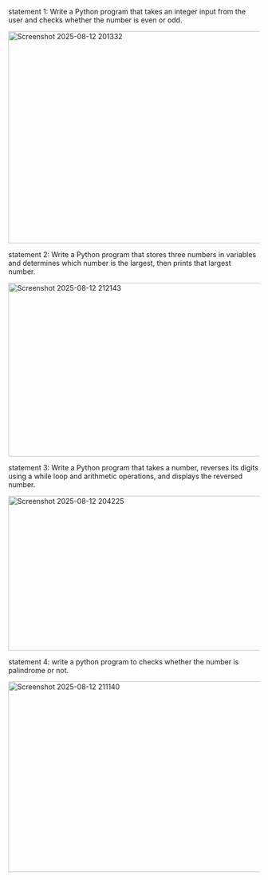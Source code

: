 statement 1:  Write a Python program that takes an integer input from the user and checks whether the number is even or odd.

<img width="1683" height="425" alt="Screenshot 2025-08-12 201332" src="https://github.com/user-attachments/assets/ed4ca2e4-398a-4870-9b08-b496ae67df2c" />

statement 2: Write a Python program that stores three numbers in variables and determines which number is the largest, then prints that largest number.

<img width="1502" height="348" alt="Screenshot 2025-08-12 212143" src="https://github.com/user-attachments/assets/528e983c-81a8-498d-8416-6d27436e062b" />

statement 3: Write a Python program that takes a number, reverses its digits using a while loop and arithmetic operations, and displays the reversed number.

<img width="1687" height="310" alt="Screenshot 2025-08-12 204225" src="https://github.com/user-attachments/assets/fa262368-b439-4133-85d2-55ed264e750d" />

statement 4: write a python program to checks whether the number is palindrome or not.

<img width="1559" height="382" alt="Screenshot 2025-08-12 211140" src="https://github.com/user-attachments/assets/190ab41f-888d-48bc-9e8f-9af638935cd6" />



